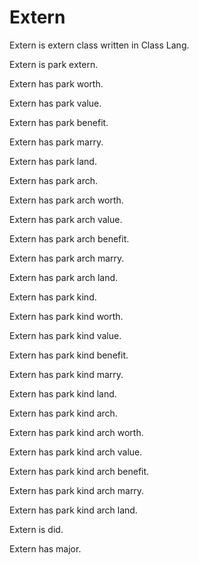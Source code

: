 # Extern

Extern is extern class written in Class Lang.

Extern is park extern.

Extern has park worth.

Extern has park value.

Extern has park benefit.

Extern has park marry.

Extern has park land.

Extern has park arch.

Extern has park arch worth.

Extern has park arch value.

Extern has park arch benefit.

Extern has park arch marry.

Extern has park arch land.

Extern has park kind.

Extern has park kind worth.

Extern has park kind value.

Extern has park kind benefit.

Extern has park kind marry.

Extern has park kind land.

Extern has park kind arch.

Extern has park kind arch worth.

Extern has park kind arch value.

Extern has park kind arch benefit.

Extern has park kind arch marry.

Extern has park kind arch land.

Extern is did.

Extern has major.